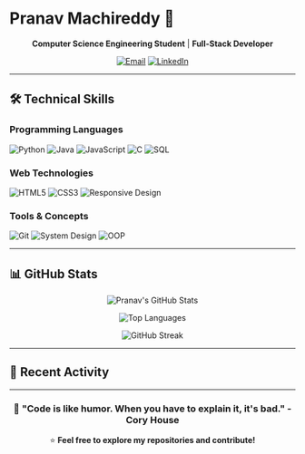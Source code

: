 # Pranav Machireddy 🚀

<div align="center">

**Computer Science Engineering Student** | **Full-Stack Developer**

[![Email](https://img.shields.io/badge/Email-machireddy12@gmail.com-red?style=flat-square&logo=gmail)](mailto:machireddy12@gmail.com)
[![LinkedIn](https://img.shields.io/badge/LinkedIn-Pranav_Machireddy-blue?style=flat-square&logo=linkedin)](https://www.linkedin.com/in/pranav-machireddy-554163311)

</div>

---

## 🛠️ Technical Skills

### **Programming Languages**
![Python](https://img.shields.io/badge/Python-3776AB?style=for-the-badge&logo=python&logoColor=white)
![Java](https://img.shields.io/badge/Java-ED8B00?style=for-the-badge&logo=java&logoColor=white)
![JavaScript](https://img.shields.io/badge/JavaScript-F7DF1E?style=for-the-badge&logo=javascript&logoColor=black)
![C](https://img.shields.io/badge/C-00599C?style=for-the-badge&logo=c&logoColor=white)
![SQL](https://img.shields.io/badge/SQL-4479A1?style=for-the-badge&logo=mysql&logoColor=white)

### **Web Technologies**
![HTML5](https://img.shields.io/badge/HTML5-E34F26?style=for-the-badge&logo=html5&logoColor=white)
![CSS3](https://img.shields.io/badge/CSS3-1572B6?style=for-the-badge&logo=css3&logoColor=white)
![Responsive Design](https://img.shields.io/badge/Responsive-Design-green?style=for-the-badge)

### **Tools & Concepts**
![Git](https://img.shields.io/badge/Git-F05032?style=for-the-badge&logo=git&logoColor=white)
![System Design](https://img.shields.io/badge/System-Design-blue?style=for-the-badge)
![OOP](https://img.shields.io/badge/OOP-Object_Oriented-orange?style=for-the-badge)


---


## 📊 GitHub Stats

<div align="center">

![Pranav's GitHub Stats](https://github-readme-stats.vercel.app/api?username=Pranava-M&show_icons=true&theme=radical)

![Top Languages](https://github-readme-stats.vercel.app/api/top-langs/?username=Pranava-M&layout=compact&theme=radical)

![GitHub Streak](https://github-readme-streak-stats.herokuapp.com/?user=Pranava-M&theme=radical)

</div>

---

## 🔄 Recent Activity

<!--START_SECTION:activity-->
<!-- This section will auto-update with your recent GitHub activity -->
<!--END_SECTION:activity-->

---

<div align="center">

### 🌟 "Code is like humor. When you have to explain it, it's bad." - Cory House

⭐ **Feel free to explore my repositories and contribute!**

</div>
